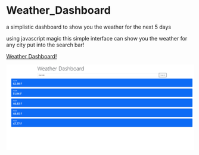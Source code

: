 # Weather_Dashboard
a simplistic dashboard to show you the weather for the next 5 days

using javascript magic this simple interface can show you the weather for any city put into the search bar!

[Weather Dashboard!](https://tylerwilliams97.github.io/Weather_Dashboard/)

![](https://github.com/TylerWilliams97/Weather_Dashboard/blob/main/assets/DashboardScreenshot.png?raw=true)

